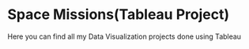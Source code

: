 # Space Missions(Tableau Project)
Here you can find all my Data Visualization projects done using Tableau
